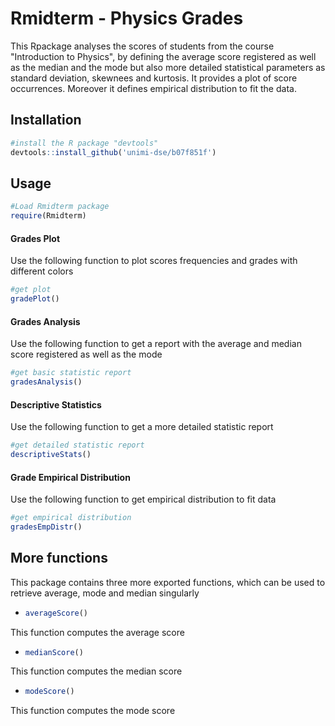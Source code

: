 # Rmidterm - Physics Grades

This Rpackage analyses the scores of students from the course "Introduction to Physics", by defining the average score registered as well as the median and the mode but also more detailed statistical parameters as standard deviation, skewnees and kurtosis. It provides a plot of score occurrences. Moreover it defines empirical distribution to fit the data. 

## Installation

```R
#install the R package "devtools" 
devtools::install_github('unimi-dse/b07f851f')
```

## Usage

```R
#Load Rmidterm package
require(Rmidterm)
```

#### Grades Plot

Use the following function to plot scores frequencies and grades with different colors

```R
#get plot
gradePlot()
```

#### Grades Analysis

Use the following function to get a report with the average and median score registered as well as the mode

```R
#get basic statistic report
gradesAnalysis()
```

#### Descriptive Statistics

Use the following function to get a more detailed statistic report 

```R
#get detailed statistic report
descriptiveStats()
```

#### Grade Empirical Distribution

Use the following function to get empirical distribution to fit data

```R
#get empirical distribution
gradesEmpDistr()
```

## More functions

This package contains three more exported functions, which can be used to retrieve average, mode and median singularly 

- ```R
  averageScore()
  ```

This function computes the average score



- ```R
  medianScore()
  ```

This function computes the median score



- ```R
  modeScore()
  ```

This function computes the mode score

